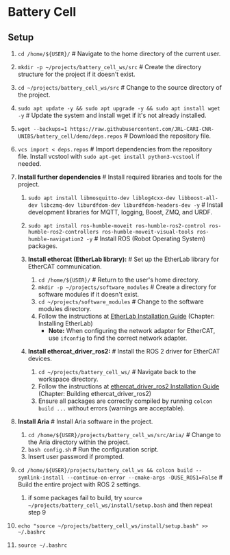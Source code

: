 # Battery Cell

## Setup

1. `cd /home/${USER}/` # Navigate to the home directory of the current user.
2. `mkdir -p ~/projects/battery_cell_ws/src` # Create the directory structure for the project if it doesn't exist.
3. `cd ~/projects/battery_cell_ws/src` # Change to the source directory of the project.
4. `sudo apt update -y && sudo apt upgrade -y && sudo apt install wget -y` # Update the system and install wget if it's not already installed.
5. `wget --backups=1 https://raw.githubusercontent.com/JRL-CARI-CNR-UNIBS/battery_cell/demo/deps.repos` # Download the repository file.
6. `vcs import < deps.repos` # Import dependencies from the repository file. Install vcstool with `sudo apt-get install python3-vcstool` if needed.
7. **Install further dependencies** # Install required libraries and tools for the project.
    1. `sudo apt install libmosquitto-dev liblog4cxx-dev libboost-all-dev libczmq-dev liburdfdom-dev liburdfdom-headers-dev -y` # Install development libraries for MQTT, logging, Boost, ZMQ, and URDF.
    2. `sudo apt install ros-humble-moveit ros-humble-ros2-control ros-humble-ros2-controllers ros-humble-moveit-visual-tools ros-humble-navigation2 -y` # Install ROS (Robot Operating System) packages.

    3. **Install ethercat (EtherLab library):** # Set up the EtherLab library for EtherCAT communication.
        1. `cd /home/${USER}/` # Return to the user's home directory.
        2. `mkdir -p ~/projects/software_modules` # Create a directory for software modules if it doesn't exist.
        3. `cd ~/projects/software_modules` # Change to the software modules directory.
        4. Follow the instructions at [EtherLab Installation Guide](https://icube-robotics.github.io/ethercat_driver_ros2/quickstart/installation.html) (Chapter: Installing EtherLab)
            - **Note:** When configuring the network adapter for EtherCAT, use `ifconfig` to find the correct network adapter.

    4. **Install ethercat_driver_ros2:** # Install the ROS 2 driver for EtherCAT devices.
        1. `cd ~/projects/battery_cell_ws/` # Navigate back to the workspace directory.
        2. Follow the instructions at [ethercat_driver_ros2 Installation Guide](https://icube-robotics.github.io/ethercat_driver_ros2/quickstart/installation.html) (Chapter: Building ethercat_driver_ros2)
        3. Ensure all packages are correctly compiled by running `colcon build ...` without errors (warnings are acceptable).

8. **Install Aria** # Install Aria software in the project.
    1. `cd /home/${USER}/projects/battery_cell_ws/src/Aria/` # Change to the Aria directory within the project.
    2. `bash config.sh` # Run the configuration script.
    3. Insert user password if prompted.
9. `cd /home/${USER}/projects/battery_cell_ws && colcon build --symlink-install --continue-on-error --cmake-args -DUSE_ROS1=False` # Build the entire project with ROS 2 settings.
   1.  if some packages fail to build, try `source ~/projects/battery_cell_ws/install/setup.bash` and then repeat step 9
10. `echo "source ~/projects/battery_cell_ws/install/setup.bash" >> ~/.bashrc` 
11. `source ~/.bashrc`

